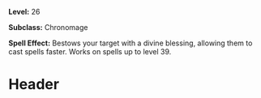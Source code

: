 <!-- TITLE: Spell: Forward Glimpse -->
<!-- SUBTITLE:  -->

**Level:** 26

**Subclass:** Chronomage

**Spell Effect:** Bestows your target with a divine blessing, allowing them to cast spells faster.  Works on spells up to level 39.

# Header